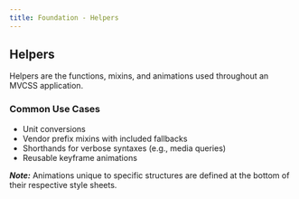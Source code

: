 ```yaml
---
title: Foundation - Helpers
---
```


## Helpers

Helpers are the functions, mixins, and animations used throughout an MVCSS application.

### Common Use Cases

*   Unit conversions
*   Vendor prefix mixins with included fallbacks
*   Shorthands for verbose syntaxes (e.g., media queries)
*   Reusable keyframe animations

***Note:*** Animations unique to specific structures are defined at the bottom of their respective style sheets.

